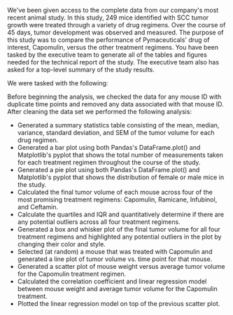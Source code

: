 We've been given access to the complete data from our company's most recent animal study. In this study, 249 mice identified with SCC tumor growth were treated through a variety of drug regimens. Over the course of 45 days, tumor development was observed and measured. The purpose of this study was to compare the performance of Pymaceuticals' drug of interest, Capomulin, versus the other treatment regimens. You have been tasked by the executive team to generate all of the tables and figures needed for the technical report of the study. The executive team also has asked for a top-level summary of the study results.


We were tasked with the following:


Before beginning the analysis, we checked the data for any mouse ID with duplicate time points and removed any data associated with that mouse ID. After cleaning the data set we performed the following analysis:

- Generated a summary statistics table consisting of the mean, median, variance, standard deviation, and SEM of the tumor volume for each drug regimen.
- Generated a bar plot using both Pandas's DataFrame.plot() and Matplotlib's pyplot that shows the total number of measurements taken for each treatment regimen throughout the course of the study.
- Generated a pie plot using both Pandas's DataFrame.plot() and Matplotlib's pyplot that shows the distribution of female or male mice in the study.
- Calculated the final tumor volume of each mouse across four of the most promising treatment regimens: Capomulin, Ramicane, Infubinol, and Ceftamin.
- Calculate the quartiles and IQR and quantitatively determine if there are any potential outliers across all four treatment regimens.
- Generated a box and whisker plot of the final tumor volume for all four treatment regimens and highlighted any potential outliers in the plot by changing their color and style.
- Selected (at random) a mouse that was treated with Capomulin and generated a line plot of tumor volume vs. time point for that mouse.
- Generated a scatter plot of mouse weight versus average tumor volume for the Capomulin treatment regimen.
- Calculated the correlation coefficient and linear regression model between mouse weight and average tumor volume for the Capomulin treatment.
- Plotted the linear regression model on top of the previous scatter plot.